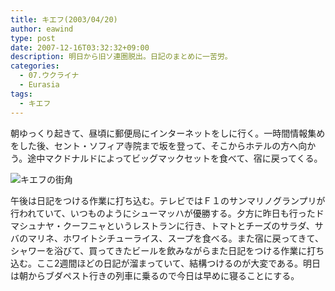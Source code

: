 ```yaml
---
title: キエフ(2003/04/20)
author: eawind
type: post
date: 2007-12-16T03:32:32+09:00
description: 明日から旧ソ連圏脱出。日記のまとめに一苦労。
categories:
  - 07.ウクライナ
  - Eurasia
tags:
  - キエフ
---
```

朝ゆっくり起きて、昼頃に郵便局にインターネットをしに行く。一時間情報集めをした後、セント・ソフィア寺院まで坂を登って、そこからホテルの方へ向かう。途中マクドナルドによってビッグマックセットを食べて、宿に戻ってくる。

![キエフの街角](/img/2007/12/200304201649181.jpg)

午後は日記をつける作業に打ち込む。テレビではＦ１のサンマリノグランプリが行われていて、いつものようにシューマッハが優勝する。夕方に昨日も行ったドマシュナヤ・クーフニャというレストランに行き、トマトとチーズのサラダ、サバのマリネ、ホワイトシチューライス、スープを食べる。また宿に戻ってきて、シャワーを浴びて、買ってきたビールを飲みながらまた日記をつける作業に打ち込む。ここ2週間ほどの日記が溜まっていて、結構つけるのが大変である。明日は朝からブダペスト行きの列車に乗るので今日は早めに寝ることにする。
